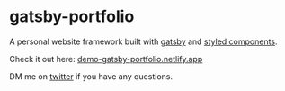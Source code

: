 # gatsby-portfolio

A personal website framework built with [gatsby](https://github.com/gatsbyjs/gatsby) and [styled components](https://github.com/styled-components/styled-components).

Check it out here: [demo-gatsby-portfolio.netlify.app](https://demo-gatsby-portfolio.netlify.app/)

DM me on [twitter](https://twitter.com/gabdorf) if you have any questions.
